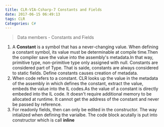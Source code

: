 ```yaml
---
title: CLR-VIA-Csharp-7 Constants and Fields
date: 2017-06-15 06:49:13
tags: CLR
Categories: C#
---
```

> Data members - Constants and Fields
<!--more-->

1. A **Constant** is a symbol that has a never-changing value. When defining a constant symbol, its value must be determinable at compile time.Then the compiler save the value into the assembly's metadata.In that way, primitive type, non-primitive type only assigned with null. Constants are considered part of Type. That is saide, constants are always considered to static fields. Define constants causes creation of metadata.
2. When code refers to a constant. CLR looks up the value in the metadata of the assembly in which defines the constant, extract the value, embeds the value into the IL codes.As the value of a constant is directly embeded into the IL code. It doesn't require additional memory to be allocated at runtime. It cannot get the address of the constant and never be passed by reference.
3. For readonly fields, then can only be edited in the constructor. The way intialized when defining the varialbe. The code block acutally is put into constructor which is call **inline**
